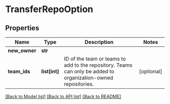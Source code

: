 # TransferRepoOption

## Properties
Name | Type | Description | Notes
------------ | ------------- | ------------- | -------------
**new_owner** | **str** |  | 
**team_ids** | **list[int]** | ID of the team or teams to add to the repository. Teams can only be added to organization-owned repositories. | [optional] 

[[Back to Model list]](../README.md#documentation-for-models) [[Back to API list]](../README.md#documentation-for-api-endpoints) [[Back to README]](../README.md)

